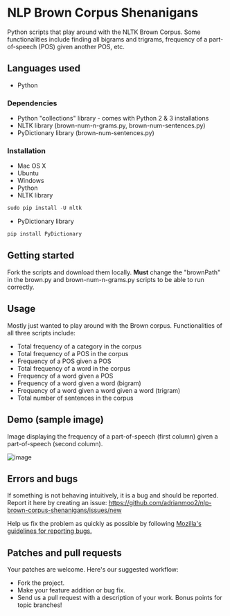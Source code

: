 # NLP Brown Corpus Shenanigans

Python scripts that play around with the NLTK Brown Corpus. Some functionalities include finding all bigrams and trigrams, frequency of a part-of-speech (POS) given another POS, etc.

## Languages used

* Python 

### Dependencies

* Python "collections" library - comes with Python 2 & 3 installations
* NLTK library (brown-num-n-grams.py, brown-num-sentences.py)
* PyDictionary library (brown-num-sentences.py)

### Installation

* Mac OS X
* Ubuntu
* Windows
* Python
* NLTK library

```python
sudo pip install -U nltk
```

* PyDictionary library

```python
pip install PyDictionary
```

## Getting started
Fork the scripts and download them locally. **Must** change the "brownPath" in the brown.py and brown-num-n-grams.py scripts to be able to run correctly.

## Usage

Mostly just wanted to play around with the Brown corpus. Functionalities of all three scripts include:
* Total frequency of a category in the corpus
* Total frequency of a POS in the corpus
* Frequency of a POS given a POS
* Total frequency of a word in the corpus
* Frequency of a word given a POS
* Frequency of a word given a word (bigram)
* Frequency of a word given a word given a word (trigram)
* Total number of sentences in the corpus

## Demo (sample image)

Image displaying the frequency of a part-of-speech (first column) given a part-of-speech (second column).

![image](https://user-images.githubusercontent.com/14877762/58758083-05ad9400-84cb-11e9-985c-9128b1965783.png)


## Errors and bugs

If something is not behaving intuitively, it is a bug and should be reported.
Report it here by creating an issue: https://github.com/adrianmoo2/nlp-brown-corpus-shenanigans/issues/new

Help us fix the problem as quickly as possible by following [Mozilla's guidelines for reporting bugs.](https://developer.mozilla.org/en-US/docs/Mozilla/QA/Bug_writing_guidelines#General_Outline_of_a_Bug_Report)

## Patches and pull requests

Your patches are welcome. Here's our suggested workflow:
 
* Fork the project.
* Make your feature addition or bug fix.
* Send us a pull request with a description of your work. Bonus points for topic branches!
